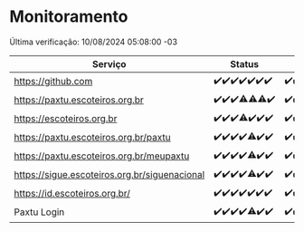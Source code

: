 # Monitoramento

Última verificação: 10/08/2024 05:08:00 -03

|Serviço|Status|Últimas 24h|
|---|---|---|
|https://github.com|<span title="2024-08-03: OK=24">✔️</span><span title="2024-08-04: OK=23">✔️</span><span title="2024-08-05: OK=24">✔️</span><span title="2024-08-06: OK=24">✔️</span><span title="2024-08-07: OK=24">✔️</span><span title="2024-08-08: OK=24">✔️</span><span title="2024-08-09: OK=8">✔️</span>|<span title="09/08/2024 05:10:00 -03 : 200">✔️</span><span title="09/08/2024 06:08:00 -03 : 200">✔️</span><span title="09/08/2024 07:07:00 -03 : 200">✔️</span><span title="09/08/2024 08:06:00 -03 : 200">✔️</span><span title="09/08/2024 09:13:00 -03 : 200">✔️</span><span title="09/08/2024 10:12:00 -03 : 200">✔️</span><span title="09/08/2024 11:07:00 -03 : 200">✔️</span><span title="09/08/2024 12:08:00 -03 : 200">✔️</span><span title="09/08/2024 13:08:00 -03 : 200">✔️</span><span title="09/08/2024 14:06:00 -03 : 200">✔️</span><span title="09/08/2024 15:09:00 -03 : 200">✔️</span><span title="09/08/2024 16:04:00 -03 : 200">✔️</span><span title="09/08/2024 17:08:00 -03 : 200">✔️</span><span title="09/08/2024 18:06:00 -03 : 200">✔️</span><span title="09/08/2024 19:08:00 -03 : 200">✔️</span><span title="09/08/2024 20:07:00 -03 : 200">✔️</span><span title="09/08/2024 21:35:00 -03 : 200">✔️</span><span title="09/08/2024 22:58:00 -03 : 200">✔️</span><span title="09/08/2024 23:33:00 -03 : 200">✔️</span><span title="10/08/2024 00:09:00 -03 : 200">✔️</span><span title="10/08/2024 01:09:00 -03 : 200">✔️</span><span title="10/08/2024 02:06:00 -03 : 200">✔️</span><span title="10/08/2024 03:09:00 -03 : 200">✔️</span><span title="10/08/2024 04:06:00 -03 : 200">✔️</span><span title="10/08/2024 05:08:00 -03 : 200">✔️</span>|
|https://paxtu.escoteiros.org.br|<span title="2024-08-03: OK=24">✔️</span><span title="2024-08-04: OK=23">✔️</span><span title="2024-08-05: OK=24">✔️</span><span title="2024-08-06: OK=23, Falhas=1">⚠️</span><span title="2024-08-07: OK=23, Falhas=1">⚠️</span><span title="2024-08-08: OK=23, Falhas=1">⚠️</span><span title="2024-08-09: OK=8">✔️</span>|<span title="09/08/2024 05:10:00 -03 : 200">✔️</span><span title="09/08/2024 06:08:00 -03 : 200">✔️</span><span title="09/08/2024 07:07:00 -03 : 200">✔️</span><span title="09/08/2024 08:06:00 -03 : 200">✔️</span><span title="09/08/2024 09:13:00 -03 : 200">✔️</span><span title="09/08/2024 10:12:00 -03 : 200">✔️</span><span title="09/08/2024 11:07:00 -03 : 200">✔️</span><span title="09/08/2024 12:08:00 -03 : 200">✔️</span><span title="09/08/2024 13:08:00 -03 : 200">✔️</span><span title="09/08/2024 14:06:00 -03 : 200">✔️</span><span title="09/08/2024 15:09:00 -03 : 200">✔️</span><span title="09/08/2024 16:04:00 -03 : 200">✔️</span><span title="09/08/2024 17:08:00 -03 : 200">✔️</span><span title="09/08/2024 18:06:00 -03 : 200">✔️</span><span title="09/08/2024 19:08:00 -03 : 200">✔️</span><span title="09/08/2024 20:07:00 -03 : 200">✔️</span><span title="09/08/2024 21:35:00 -03 : 200">✔️</span><span title="09/08/2024 22:58:00 -03 : 200">✔️</span><span title="09/08/2024 23:33:00 -03 : 200">✔️</span><span title="10/08/2024 00:09:00 -03 : 200">✔️</span><span title="10/08/2024 01:09:00 -03 : 200">✔️</span><span title="10/08/2024 02:06:00 -03 : 200">✔️</span><span title="10/08/2024 03:09:00 -03 : 200">✔️</span><span title="10/08/2024 04:06:00 -03 : 200">✔️</span><span title="10/08/2024 05:08:00 -03 : 200">✔️</span>|
|https://escoteiros.org.br|<span title="2024-08-03: OK=24">✔️</span><span title="2024-08-04: OK=23">✔️</span><span title="2024-08-05: OK=24">✔️</span><span title="2024-08-06: OK=23, Falhas=1">⚠️</span><span title="2024-08-07: OK=24">✔️</span><span title="2024-08-08: OK=24">✔️</span><span title="2024-08-09: OK=8">✔️</span>|<span title="09/08/2024 05:10:00 -03 : 200">✔️</span><span title="09/08/2024 06:08:00 -03 : 200">✔️</span><span title="09/08/2024 07:07:00 -03 : 200">✔️</span><span title="09/08/2024 08:06:00 -03 : 200">✔️</span><span title="09/08/2024 09:13:00 -03 : 200">✔️</span><span title="09/08/2024 10:12:00 -03 : 200">✔️</span><span title="09/08/2024 11:07:00 -03 : 200">✔️</span><span title="09/08/2024 12:08:00 -03 : 200">✔️</span><span title="09/08/2024 13:08:00 -03 : 200">✔️</span><span title="09/08/2024 14:06:00 -03 : 200">✔️</span><span title="09/08/2024 15:09:00 -03 : 200">✔️</span><span title="09/08/2024 16:04:00 -03 : 200">✔️</span><span title="09/08/2024 17:08:00 -03 : 200">✔️</span><span title="09/08/2024 18:06:00 -03 : 200">✔️</span><span title="09/08/2024 19:08:00 -03 : 200">✔️</span><span title="09/08/2024 20:07:00 -03 : 200">✔️</span><span title="09/08/2024 21:35:00 -03 : 200">✔️</span><span title="09/08/2024 22:58:00 -03 : 200">✔️</span><span title="09/08/2024 23:33:00 -03 : 200">✔️</span><span title="10/08/2024 00:09:00 -03 : 200">✔️</span><span title="10/08/2024 01:09:00 -03 : 200">✔️</span><span title="10/08/2024 02:06:00 -03 : 200">✔️</span><span title="10/08/2024 03:09:00 -03 : 200">✔️</span><span title="10/08/2024 04:06:00 -03 : 200">✔️</span><span title="10/08/2024 05:08:00 -03 : 200">✔️</span>|
|https://paxtu.escoteiros.org.br/paxtu|<span title="2024-08-03: OK=24">✔️</span><span title="2024-08-04: OK=23">✔️</span><span title="2024-08-05: OK=24">✔️</span><span title="2024-08-06: OK=24">✔️</span><span title="2024-08-07: OK=23, Falhas=1">⚠️</span><span title="2024-08-08: OK=24">✔️</span><span title="2024-08-09: OK=8">✔️</span>|<span title="09/08/2024 05:10:00 -03 : 200">✔️</span><span title="09/08/2024 06:08:00 -03 : 200">✔️</span><span title="09/08/2024 07:07:00 -03 : 200">✔️</span><span title="09/08/2024 08:06:00 -03 : 200">✔️</span><span title="09/08/2024 09:13:00 -03 : 200">✔️</span><span title="09/08/2024 10:12:00 -03 : 200">✔️</span><span title="09/08/2024 11:07:00 -03 : 200">✔️</span><span title="09/08/2024 12:08:00 -03 : 200">✔️</span><span title="09/08/2024 13:08:00 -03 : 200">✔️</span><span title="09/08/2024 14:06:00 -03 : 200">✔️</span><span title="09/08/2024 15:09:00 -03 : 200">✔️</span><span title="09/08/2024 16:04:00 -03 : 200">✔️</span><span title="09/08/2024 17:08:00 -03 : 200">✔️</span><span title="09/08/2024 18:06:00 -03 : 200">✔️</span><span title="09/08/2024 19:08:00 -03 : 200">✔️</span><span title="09/08/2024 20:07:00 -03 : 200">✔️</span><span title="09/08/2024 21:35:00 -03 : 200">✔️</span><span title="09/08/2024 22:58:00 -03 : 200">✔️</span><span title="09/08/2024 23:33:00 -03 : 200">✔️</span><span title="10/08/2024 00:09:00 -03 : 200">✔️</span><span title="10/08/2024 01:09:00 -03 : 200">✔️</span><span title="10/08/2024 02:07:00 -03 : 200">✔️</span><span title="10/08/2024 03:09:00 -03 : 200">✔️</span><span title="10/08/2024 04:06:00 -03 : 200">✔️</span><span title="10/08/2024 05:08:00 -03 : 200">✔️</span>|
|https://paxtu.escoteiros.org.br/meupaxtu|<span title="2024-08-03: OK=24">✔️</span><span title="2024-08-04: OK=23">✔️</span><span title="2024-08-05: OK=24">✔️</span><span title="2024-08-06: OK=24">✔️</span><span title="2024-08-07: OK=23, Falhas=1">⚠️</span><span title="2024-08-08: OK=24">✔️</span><span title="2024-08-09: OK=8">✔️</span>|<span title="09/08/2024 05:10:00 -03 : 200">✔️</span><span title="09/08/2024 06:08:00 -03 : 200">✔️</span><span title="09/08/2024 07:07:00 -03 : 200">✔️</span><span title="09/08/2024 08:06:00 -03 : 200">✔️</span><span title="09/08/2024 09:13:00 -03 : 200">✔️</span><span title="09/08/2024 10:12:00 -03 : 200">✔️</span><span title="09/08/2024 11:07:00 -03 : 200">✔️</span><span title="09/08/2024 12:08:00 -03 : 200">✔️</span><span title="09/08/2024 13:08:00 -03 : 200">✔️</span><span title="09/08/2024 14:06:00 -03 : 200">✔️</span><span title="09/08/2024 15:09:00 -03 : 200">✔️</span><span title="09/08/2024 16:04:00 -03 : 200">✔️</span><span title="09/08/2024 17:08:00 -03 : 200">✔️</span><span title="09/08/2024 18:06:00 -03 : 200">✔️</span><span title="09/08/2024 19:08:00 -03 : 200">✔️</span><span title="09/08/2024 20:07:00 -03 : 200">✔️</span><span title="09/08/2024 21:35:00 -03 : 200">✔️</span><span title="09/08/2024 22:58:00 -03 : 200">✔️</span><span title="09/08/2024 23:33:00 -03 : 200">✔️</span><span title="10/08/2024 00:09:00 -03 : 200">✔️</span><span title="10/08/2024 01:09:00 -03 : 200">✔️</span><span title="10/08/2024 02:07:00 -03 : 200">✔️</span><span title="10/08/2024 03:09:00 -03 : 200">✔️</span><span title="10/08/2024 04:06:00 -03 : 200">✔️</span><span title="10/08/2024 05:08:00 -03 : 200">✔️</span>|
|https://sigue.escoteiros.org.br/siguenacional|<span title="2024-08-03: OK=24">✔️</span><span title="2024-08-04: OK=23">✔️</span><span title="2024-08-05: OK=24">✔️</span><span title="2024-08-06: OK=24">✔️</span><span title="2024-08-07: OK=23, Falhas=1">⚠️</span><span title="2024-08-08: OK=24">✔️</span><span title="2024-08-09: OK=8">✔️</span>|<span title="09/08/2024 05:10:00 -03 : 200">✔️</span><span title="09/08/2024 06:08:00 -03 : 200">✔️</span><span title="09/08/2024 07:07:00 -03 : 200">✔️</span><span title="09/08/2024 08:06:00 -03 : 200">✔️</span><span title="09/08/2024 09:13:00 -03 : 200">✔️</span><span title="09/08/2024 10:12:00 -03 : 200">✔️</span><span title="09/08/2024 11:07:00 -03 : 200">✔️</span><span title="09/08/2024 12:08:00 -03 : 200">✔️</span><span title="09/08/2024 13:08:00 -03 : 200">✔️</span><span title="09/08/2024 14:06:00 -03 : 200">✔️</span><span title="09/08/2024 15:09:00 -03 : 200">✔️</span><span title="09/08/2024 16:04:00 -03 : 200">✔️</span><span title="09/08/2024 17:08:00 -03 : 200">✔️</span><span title="09/08/2024 18:06:00 -03 : 200">✔️</span><span title="09/08/2024 19:08:00 -03 : 200">✔️</span><span title="09/08/2024 20:07:00 -03 : 200">✔️</span><span title="09/08/2024 21:35:00 -03 : 200">✔️</span><span title="09/08/2024 22:58:00 -03 : 200">✔️</span><span title="09/08/2024 23:33:00 -03 : 200">✔️</span><span title="10/08/2024 00:09:00 -03 : 200">✔️</span><span title="10/08/2024 01:09:00 -03 : 200">✔️</span><span title="10/08/2024 02:07:00 -03 : 200">✔️</span><span title="10/08/2024 03:09:00 -03 : 200">✔️</span><span title="10/08/2024 04:06:00 -03 : 200">✔️</span><span title="10/08/2024 05:08:00 -03 : 200">✔️</span>|
|https://id.escoteiros.org.br/|<span title="2024-08-03: OK=24">✔️</span><span title="2024-08-04: OK=23">✔️</span><span title="2024-08-05: OK=24">✔️</span><span title="2024-08-06: OK=24">✔️</span><span title="2024-08-07: OK=24">✔️</span><span title="2024-08-08: OK=24">✔️</span><span title="2024-08-09: OK=8">✔️</span>|<span title="09/08/2024 05:10:00 -03 : 200">✔️</span><span title="09/08/2024 06:08:00 -03 : 200">✔️</span><span title="09/08/2024 07:07:00 -03 : 200">✔️</span><span title="09/08/2024 08:06:00 -03 : 200">✔️</span><span title="09/08/2024 09:13:00 -03 : 200">✔️</span><span title="09/08/2024 10:12:00 -03 : 200">✔️</span><span title="09/08/2024 11:07:00 -03 : 200">✔️</span><span title="09/08/2024 12:08:00 -03 : 200">✔️</span><span title="09/08/2024 13:08:00 -03 : 200">✔️</span><span title="09/08/2024 14:06:00 -03 : 200">✔️</span><span title="09/08/2024 15:09:00 -03 : 200">✔️</span><span title="09/08/2024 16:04:00 -03 : 200">✔️</span><span title="09/08/2024 17:08:00 -03 : 200">✔️</span><span title="09/08/2024 18:06:00 -03 : 200">✔️</span><span title="09/08/2024 19:08:00 -03 : 200">✔️</span><span title="09/08/2024 20:07:00 -03 : 200">✔️</span><span title="09/08/2024 21:35:00 -03 : 200">✔️</span><span title="09/08/2024 22:58:00 -03 : 200">✔️</span><span title="09/08/2024 23:33:00 -03 : 200">✔️</span><span title="10/08/2024 00:09:00 -03 : 200">✔️</span><span title="10/08/2024 01:09:00 -03 : 200">✔️</span><span title="10/08/2024 02:07:00 -03 : 200">✔️</span><span title="10/08/2024 03:09:00 -03 : 200">✔️</span><span title="10/08/2024 04:06:00 -03 : 200">✔️</span><span title="10/08/2024 05:08:00 -03 : 200">✔️</span>|
|Paxtu Login|<span title="2024-08-03: OK=24">✔️</span><span title="2024-08-04: OK=23">✔️</span><span title="2024-08-05: OK=24">✔️</span><span title="2024-08-06: OK=24">✔️</span><span title="2024-08-07: OK=23, Falhas=1">⚠️</span><span title="2024-08-08: OK=24">✔️</span><span title="2024-08-09: OK=8">✔️</span>|<span title="09/08/2024 05:10:00 -03 : 200">✔️</span><span title="09/08/2024 06:08:00 -03 : 200">✔️</span><span title="09/08/2024 07:07:00 -03 : 200">✔️</span><span title="09/08/2024 08:06:00 -03 : 200">✔️</span><span title="09/08/2024 09:13:00 -03 : 200">✔️</span><span title="09/08/2024 10:12:00 -03 : 200">✔️</span><span title="09/08/2024 11:07:00 -03 : 200">✔️</span><span title="09/08/2024 12:08:00 -03 : 200">✔️</span><span title="09/08/2024 13:08:00 -03 : 200">✔️</span><span title="09/08/2024 14:06:00 -03 : 200">✔️</span><span title="09/08/2024 15:09:00 -03 : 200">✔️</span><span title="09/08/2024 16:04:00 -03 : 200">✔️</span><span title="09/08/2024 17:08:00 -03 : 200">✔️</span><span title="09/08/2024 18:06:00 -03 : 200">✔️</span><span title="09/08/2024 19:08:00 -03 : 200">✔️</span><span title="09/08/2024 20:07:00 -03 : 200">✔️</span><span title="09/08/2024 21:35:00 -03 : 200">✔️</span><span title="09/08/2024 22:58:00 -03 : 200">✔️</span><span title="09/08/2024 23:33:00 -03 : 200">✔️</span><span title="10/08/2024 00:09:00 -03 : 200">✔️</span><span title="10/08/2024 01:09:00 -03 : 200">✔️</span><span title="10/08/2024 02:07:00 -03 : 200">✔️</span><span title="10/08/2024 03:09:00 -03 : 200">✔️</span><span title="10/08/2024 04:06:00 -03 : 200">✔️</span><span title="10/08/2024 05:08:00 -03 : 200">✔️</span>|

